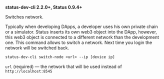 **status-dev-cli 2.2.0+, Status 0.9.4+**

Switches network.

Typically when developing DApps, a developer uses his own private chain or a simulator.
Status inserts its own web3 object into the DApp, however, this web3 object is connected to a different network than the development one.
This command allows to switch a network. Next time you login the network will be switched back.

```makefile
status-dev-cli switch-node <url> --ip [device ip]
```

`url` (required) — the network that will be used instead of `http://localhost:8545`